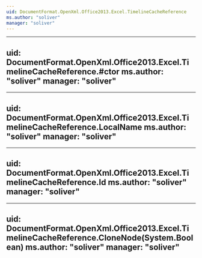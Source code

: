 ```yaml
---
uid: DocumentFormat.OpenXml.Office2013.Excel.TimelineCacheReference
ms.author: "soliver"
manager: "soliver"
---
```


---
uid: DocumentFormat.OpenXml.Office2013.Excel.TimelineCacheReference.#ctor
ms.author: "soliver"
manager: "soliver"
---

---
uid: DocumentFormat.OpenXml.Office2013.Excel.TimelineCacheReference.LocalName
ms.author: "soliver"
manager: "soliver"
---

---
uid: DocumentFormat.OpenXml.Office2013.Excel.TimelineCacheReference.Id
ms.author: "soliver"
manager: "soliver"
---

---
uid: DocumentFormat.OpenXml.Office2013.Excel.TimelineCacheReference.CloneNode(System.Boolean)
ms.author: "soliver"
manager: "soliver"
---
